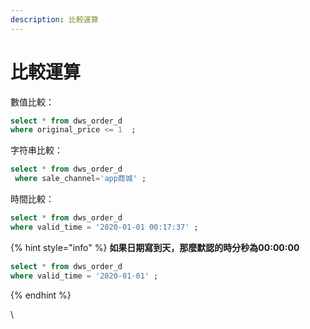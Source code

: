 ```yaml
---
description: 比較運算
---
```


# 比較運算



數值比較：

```sql
select * from dws_order_d  
where original_price <= 1  ;
```

字符串比較：

```sql
select * from dws_order_d  
 where sale_channel='app商城' ;
```

時間比較：

```sql
select * from dws_order_d  
where valid_time = '2020-01-01 00:17:37' ;
```

{% hint style="info" %}
**如果日期寫到天，那麼默認的時分秒為00:00:00**

```sql
select * from dws_order_d  
where valid_time = '2020-01-01' ;
```
{% endhint %}

\
